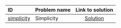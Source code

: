 | ID | Problem name | Link to solution |
|:---|:---|:---:|
| [simplicity](https://open.kattis.com/problems/simplicity) | Simplicity | [Solution](https://github.com/versenyi98/kattis-solutions/tree/main/solutions/Simplicity)|
